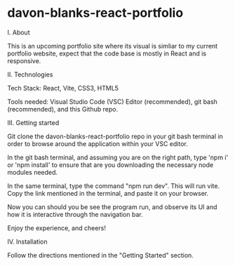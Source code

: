 # davon-blanks-react-portfolio

I. About

This is an upcoming portfolio site where its visual is simliar to my current portfolio website, expect that the code base is
mostly in React and is responsive. 

II. Technologies

Tech Stack: React, Vite, CSS3, HTML5

Tools needed: Visual Studio Code (VSC) Editor (recommended), git bash (recommended), and this Github repo.

III. Getting started

Git clone the davon-blanks-react-portfolio repo in your git bash terminal in order to browse around the application within your VSC editor.

In the git bash terminal, and assuming you are on the right path, type 'npm i' or 'npm install' to ensure that are you downloading the necessary node modules needed.

In the same terminal, type the command "npm run dev". This will run vite. Copy the link mentioned in the terminal, and paste it on your browser.

Now you can should you be see the program run, and observe its UI and how it is interactive through the navigation bar.

Enjoy the experience, and cheers!

IV. Installation

Follow the directions mentioned in the "Getting Started" section.